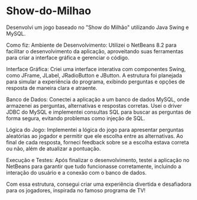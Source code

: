 # Show-do-Milhao
Desenvolvi um jogo baseado no "Show do Milhão" utilizando Java Swing e MySQL.

Como fiz:
Ambiente de Desenvolvimento: Utilizei o NetBeans 8.2 para facilitar o desenvolvimento da aplicação, aproveitando suas ferramentas para criar a interface gráfica e gerenciar o código.

Interface Gráfica: Criei uma interface interativa com componentes Swing, como JFrame, JLabel, JRadioButton e JButton. A estrutura foi planejada para simular a experiência do programa, exibindo perguntas e opções de resposta de maneira clara e atraente.

Banco de Dados: Conectei a aplicação a um banco de dados MySQL, onde armazenei as perguntas, alternativas e respostas corretas. Usei o driver JDBC do MySQL e implementei consultas SQL para buscar as perguntas de forma segura, evitando problemas como injeção de SQL.

Lógica do Jogo: Implementei a lógica do jogo para apresentar perguntas aleatórias ao jogador e permitir que ele escolha entre as alternativas. Ao final de cada resposta, forneci feedback sobre se a escolha estava correta ou não, além de atualizar a pontuação.

Execução e Testes: Após finalizar o desenvolvimento, testei a aplicação no NetBeans para garantir que tudo funcionasse corretamente, incluindo a interação do usuário e a conexão com o banco de dados.

Com essa estrutura, consegui criar uma experiência divertida e desafiadora para os jogadores, inspirada no famoso programa de TV!
